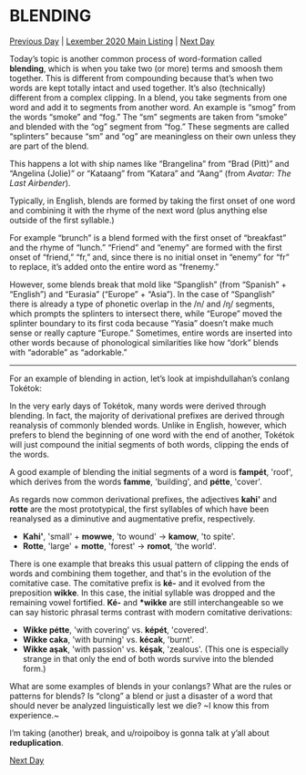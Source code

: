 # BLENDING
[Previous Day](_prompts/r-conlangs/lexember/2021/prompts/w2/13.md) | [Lexember 2020 Main Listing](_prompts/r-conlangs/lexember/2021/toc_lex21.md) | [Next Day](_prompts/r-conlangs/lexember/2021/prompts/w3/15.md)

Today’s topic is another common process of word-formation called **blending**, which is when you take two (or more) terms and smoosh them together. This is different from compounding because that’s when two words are kept totally intact and used together. It’s also (technically) different from a complex clipping. In a blend, you take segments from one word and add it to segments from another word. An example is “smog” from the words “smoke” and “fog.” The “sm” segments are taken from “smoke” and blended with the “og” segment from “fog.” These segments are called “splinters” because “sm” and “og” are meaningless on their own unless they are part of the blend.

This happens a lot with ship names like “Brangelina” from “Brad (Pitt)” and “Angelina (Jolie)” or “Kataang” from “Katara” and “Aang” (from _Avatar: The Last Airbender_).

Typically, in English, blends are formed by taking the first onset of one word and combining it with the rhyme of the next word (plus anything else outside of the first syllable.)

For example “brunch” is a blend formed with the first onset of “breakfast” and the rhyme of “lunch.” “Friend” and “enemy” are formed with the first onset of “friend,” “fr,” and, since there is no initial onset in “enemy” for “fr” to replace, it’s added onto the entire word as “frenemy.”

However, some blends break that mold like “Spanglish” (from “Spanish” + “English”) and “Eurasia” (“Europe” + “Asia”). In the case of “Spanglish” there is already a type of phonetic overlap in the /n/ and /ŋ/ segments, which prompts the splinters to intersect there, while “Europe” moved the splinter boundary to its first coda because “Yasia” doesn’t make much sense or really capture “Europe.” Sometimes, entire words are inserted into other words because of phonological similarities like how “dork” blends with “adorable” as “adorkable.”

-----

For an example of blending in action, let’s look at impishdullahan’s conlang Tokétok:

In the very early days of Tokétok, many words were derived through blending. In fact, the majority of derivational prefixes are derived through reanalysis of commonly blended words. Unlike in English, however, which prefers to blend the beginning of one word with the end of another, Tokétok will just compound the initial segments of both words, clipping the ends of the words.

A good example of blending the initial segments of a word is **fampét**, 'roof', which derives from the words **famme**, 'building', and **pétte**, 'cover'.

As regards now common derivational prefixes, the adjectives **kahi'** and **rotte** are the most prototypical, the first syllables of which have been reanalysed as a diminutive and augmentative prefix, respectively.

+ **Kahi'**, 'small' + **mowwe**, 'to wound' → **kamow**, 'to spite'.
+ **Rotte**, 'large' + **motte**, 'forest' → **romot**, 'the world'.

There is one example that breaks this usual pattern of clipping the ends of words and combining them together, and that's in the evolution of the comitative case. The comitative prefix is **ké-** and it evolved from the preposition **wikke**. In this case, the initial syllable was dropped and the remaining vowel fortified. **Ké-** and **\*wikke** are still interchangeable so we can say historic phrasal terms contrast with modern comitative derivations:

+ **Wikke pétte**, 'with covering' vs. **képét**, 'covered'.
+ **Wikke caka**, 'with burning' vs. **kécak**, 'burnt'.
+ **Wikke aşak**, 'with passion' vs. **kéşak**, 'zealous'. (This one is especially strange in that only the end of both words survive into the blended form.)

What are some examples of blends in your conlangs? What are the rules or patterns for blends? Is “clong” a blend or just a disaster of a word that should never be analyzed linguistically lest we die? ~I know this from experience.~

I’m taking (another) break, and u/roipoiboy is gonna talk at y’all about **reduplication**.

[Next Day](_prompts/r-conlangs/lexember/2021/prompts/w3/15.md)
